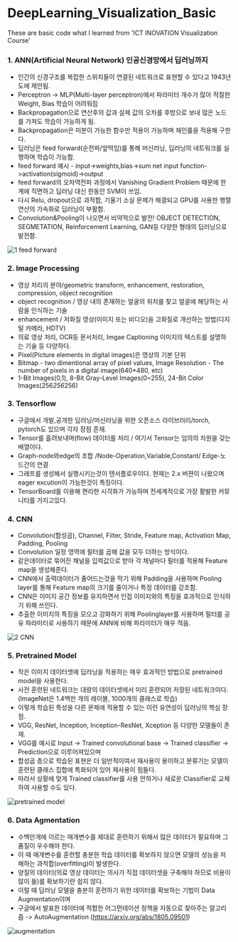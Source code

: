 # DeepLearning_Visualization_Basic
These are basic code what I learned from 'ICT INOVATION Visualization Course'

### 1. ANN(Artificial Neural Network) 인공신경망에서 딥러닝까지
* 인간의 신경구조를 복잡한 스위치들이 연결된 네트워크로 표현할 수 있다고 1943년도에 제안됨.
* Perceptron -> MLP(Multi-layer perceptron)에서 파라미터 개수가 많아 적절한 Weight, Bias 학습이 어려워짐
* Backpropagation으로 연산후의 값과 실제 값의 오차를 후방으로 보내 많은 노드를 가져도 학습이 가능하게 됨.
* Backpropagation은 미분이 가능한 함수만 적용이 가능하며 체인룰을 적용해 구한다.
* 딥러닝은 feed forward(순전파/앞먹임)를 통해 머신러닝, 딥러닝의 네트워크를 실행하며 학습이 가능함.
* feed forward 예시 - input->weights,bias->sum net input function->activation(sigmoid)->output
* feed forward의 오차역전파 과정에서 Vanishing Gradient Problem 때문에 한계에 직면하고 딥러닝 대신 한동안 SVM이 쓰임.
* 다시 Relu, dropout으로 과적합, 기울기 소실 문제가 해결되고 GPU를 사용한 행렬연산의 가속화로 딥러닝이 부활함.
* Convolution&Pooling이 나오면서 비약적으로 발전! OBJECT DETECTION, SEGMETATION, Reinforcement Learning, GAN등 다양한 형태의 딥러닝으로 발전함.

![1  feed forward](https://user-images.githubusercontent.com/43362034/126163548-a66b3a69-725f-4571-a3d6-3d27088ad068.JPG)

### 2. Image Processing
* 영상 처리의 분야/geometric transform, enhancement, restoration, compression, object recognition
* object recognition / 영상 내의 존재하는 얼굴의 위치를 찾고 얼굴에 해당하는 사람을 인식하는 기술
* enhancement / 저화질 영상(이미지 또는 비디오)을 고화질로 개선하는 방법(디지털 카메라, HDTV)
* 의료 영상 처리, OCR등 문서처리, Imgae Captioning 이미지의 텍스트를 설명하는 기술 등 다양하다.
* Pixel(Picture elements in digital images)은 영상의 기본 단위
* Bitmap - two dimentional array of pixel values, Image Resolution - The number of pixels in a digital image(640*480, etc)
* 1-Bit Images(0,1), 8-Bit Gray-Level Images(0~255), 24-Bit Color Images(256*256*256)

### 3. Tensorflow
* 구글에서 개발,공개한 딥러닝/머신러닝을 위한 오픈소스 라이브러리/torch, pytorch도 있으며 각자 장점 존재.
* Tensor를 흘려보내며(flow) 데이터를 처리 / 여기서 Tensor는 임의의 차원을 갖는 배열이다.
* Graph-node와edge의 조합 /Node-Operation,Variable,Constant/ Edge-노드간의 연결
* 그래프를 생성해서 실행시키는것이 텐서플로우이다. 현재는 2.x 버젼이 나왔으며 eager excution이 가능한것이 특징이다.
* TensorBoard를 이용해 편리한 시각화가 가능하며 전세계적으로 가장 활발한 커뮤니티를 가지고있다.


### 4. CNN
* Convolution(합성곱), Channel, Filter, Stride, Feature map, Activation Map, Padding, Pooling
* Convolution 일정 영역에 필터를 곱해 값을 모두 더하는 방식이다.
* 같은데이터로 묶어진 채널을 입력값으로 받아 각 채널마다 필터를 적용해 Feature map을 생성해준다.
* CNN에서 출력데이터가 줄어드는것을 막기 위해 Padding을 사용하며 Pooling layer를 통해 Feature map의 크기를 줄이거나 특정 데이터를 강조함.
* CNN은 이미지 공간 정보를 유지하면서 인접 이미지와의 특징을 효과적으로 인식하기 위해 쓰인다.
* 추출한 이미지의 특징을 모으고 강화하기 위해 Poolinglayer를 사용하며 필터를 공유 파라미터로 사용하기 때문에 ANN에 비해 파라미터가 매우 적음.

![2  CNN](https://user-images.githubusercontent.com/43362034/126166764-8eac5e3f-f0a3-413f-8910-14ee216e8749.JPG)

### 5. Pretrained Model
* 작은 이미지 데이터셋에 딥러닝을 적용하는 매우 효과적인 방법으로 pretrained model을 사용한다.
* 사전 훈련된 네트워크는 대량의 데이터셋에서 미리 훈련되어 저장된 네트워크이다.(ImageNet은 1.4백만 개의 레이블, 1000개의 클래스로 학습)
* 이렇게 학습된 특성을 다른 문제에 적용할 수 있는 이런 유연성이 딥러닝의 핵심 장점.
* VGG, ResNet, Inception, Inception-ResNet, Xception 등 다양한 모델들이 존재.
* VGG를 예시로 Input -> Trained convolutional base -> Trained classifier -> Prediction으로 이루어져있으며 
* 합성곱 층으로 학습된 표현은 더 일반적이여서 재사용이 용이하고 분류기는 모델이 훈련된 클래스 집합에 특화되어 있어 재사용이 힘들다.
* 따라서 상황에 맞게 Trained classifier를 사용 안하거나 새로운 Classifier로 교체하여 사용할 수도 있다.

![pretrained model](https://user-images.githubusercontent.com/43362034/126261302-29380ba0-c6f3-45c0-ac34-cbe13e437f82.PNG)


### 6. Data Agmentation
* 수백만개에 이르는 매개변수를 제대로 훈련하기 위해서 많은 데이터가 필요하며 그 품질이 우수해야 한다.
* 이 때 매개변수를 훈련할 충분한 학습 데이터를 확보하지 않으면 모델의 성능을 저해하는 과적합(overfitting)이 발생한다.
* 양질의 데이터(의료 영상 데이터는 의사가 직접 데이터셋을 구축해야 하므로 비용이 많이 듦)를 확보하기란 쉽지 않다.
* 이럴 때 딥러닝 모델을 충분히 훈련하기 위한 데이터를 확보하는 기법이 Data Augmentation이며 
* 구글에서 발표한 데이터에 적합한 어그먼테이션 정책을 자동으로 찾아주는 알고리즘 -> AutoAugmentation (https://arxiv.org/abs/1805.09501)

![augmentation](https://user-images.githubusercontent.com/43362034/126589523-ac600cbe-ada7-4712-b23e-5864afcc9f14.PNG)
